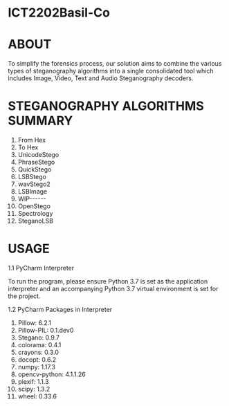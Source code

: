 # ICT2202Basil-Co

# ABOUT
To simplify the forensics process, our solution aims to combine the various types of steganography algorithms into a single consolidated tool which includes Image, Video, Text and Audio Steganography decoders.

# STEGANOGRAPHY ALGORITHMS SUMMARY
1.	From Hex
2.	To Hex
3.	UnicodeStego
4.	PhraseStego
5.	QuickStego
6.	LSBStego
7.	wavStego2
8.	LSBImage
9.	WIP------
10.	OpenStego
11.	Spectrology
12.	SteganoLSB

# USAGE

1.1 PyCharm Interpreter

To run the program, please ensure Python 3.7 is set as the application interpreter and an accompanying Python 3.7 virtual environment is set for the project.

1.2 PyCharm Packages in Interpreter

1. Pillow: 6.2.1
2. Pillow-PIL: 0.1.dev0
3. Stegano: 0.9.7
4. colorama: 0.4.1
5. crayons: 0.3.0
6. docopt: 0.6.2
7. numpy: 1.17.3
8. opencv-python: 4.1.1.26
9. piexif: 1.1.3
10. scipy: 1.3.2
11. wheel: 0.33.6

